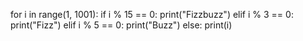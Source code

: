 for i in range(1, 1001):
  if i % 15 == 0:
    print("Fizzbuzz")
  elif i % 3 == 0:
    print("Fizz")
  elif i % 5 == 0:
    print("Buzz")
  else:
    print(i) 
